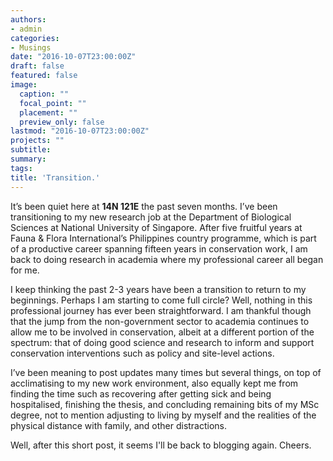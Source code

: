 ```yaml
---
authors:
- admin
categories:
- Musings
date: "2016-10-07T23:00:00Z"
draft: false
featured: false
image:
  caption: ""
  focal_point: ""
  placement: ""
  preview_only: false
lastmod: "2016-10-07T23:00:00Z"
projects: ""
subtitle:
summary:
tags:
title: 'Transition.'
---
```

It’s been quiet here at **14N 121E** the past seven months. I’ve been transitioning to my new research job at the Department of Biological Sciences at National University of Singapore. After five fruitful years at Fauna & Flora International’s Philippines country programme, which is part of a productive career spanning fifteen years in conservation work, I am back to doing research in academia where my professional career all began for me.

I keep thinking the past 2-3 years have been a transition to return to my beginnings. Perhaps I am starting to come full circle? Well, nothing in this professional journey has ever been straightforward. I am thankful though that the jump from the non-government sector to academia continues to allow me to be involved in conservation, albeit at a different portion of the spectrum: that of doing good science and research to inform and support conservation interventions such as policy and site-level actions.

I’ve been meaning to post updates many times but several things, on top of acclimatising to my new work environment, also equally kept me from finding the time such as recovering after getting sick and being hospitalised, finishing the thesis, and concluding remaining bits of my MSc degree, not to mention adjusting to living by myself and the realities of the physical distance with family, and other distractions.

Well, after this short post, it seems I'll be back to blogging again. Cheers.